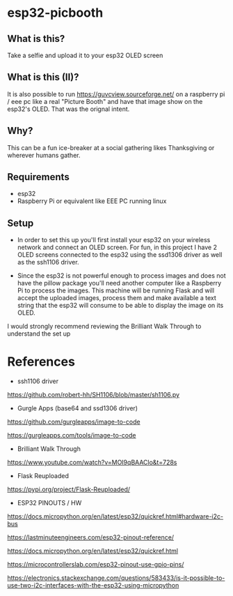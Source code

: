 # esp32-picbooth

## What is this?
Take a selfie and  upload it to your esp32 OLED screen 

## What is this (II)?
It is also possible to run https://guvcview.sourceforge.net/ on a raspberry pi / eee pc like a real "Picture Booth" and have that image show on the esp32's OLED.
That was the orignal intent. 

## Why?
This can be a fun ice-breaker at  a social gathering likes Thanksgiving or  wherever humans gather.

## Requirements
- esp32
- Raspberry Pi or equivalent like EEE PC running linux

## Setup
- In order to set this up you'll first install your esp32 on your wireless network and connect an OLED screen.
For fun, in this project I have 2 OLED screens connected to the esp32 using the ssd1306 driver as well as the ssh1106  driver. 

- Since the esp32 is not powerful enough to process images and does not have the pillow package you'll need another computer like a Raspberry Pi to process the images. This machine will be running Flask and will accept the uploaded images, process them and make available a text string that the esp32 will consume to be able to  display the image on its OLED.

I would strongly recommend reviewing the Brilliant Walk Through to understand the set up 



# References
- ssh1106 driver

https://github.com/robert-hh/SH1106/blob/master/sh1106.py

- Gurgle Apps (base64 and ssd1306 driver)

https://github.com/gurgleapps/image-to-code

https://gurgleapps.com/tools/image-to-code

- Brilliant Walk Through

https://www.youtube.com/watch?v=MOI9qBAAClo&t=728s

- Flask Reuploaded

https://pypi.org/project/Flask-Reuploaded/

- ESP32 PINOUTS / HW

https://docs.micropython.org/en/latest/esp32/quickref.html#hardware-i2c-bus

https://lastminuteengineers.com/esp32-pinout-reference/

https://docs.micropython.org/en/latest/esp32/quickref.html

https://microcontrollerslab.com/esp32-pinout-use-gpio-pins/

https://electronics.stackexchange.com/questions/583433/is-it-possible-to-use-two-i2c-interfaces-with-the-esp32-using-micropython


